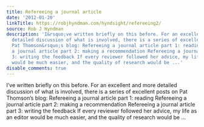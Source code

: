 ```yaml
---
title: Refereeing a journal article
date: '2012-01-20'
linkTitle: https://robjhyndman.com/hyndsight/refereeing2/
source: Rob J Hyndman
description: 'I&rsquo;ve written briefly on this before. For an excellent and more
  detailed discussion of what is involved, there is a series of excellent posts on
  Pat Thomson&rsquo;s blog: Refereeing a journal article part 1: reading Refereeing
  a journal article part 2: making a recommendation Refereeing a journal article part
  3: writing the feedback If every reviewer followed her advice, my life as an editor
  would be much easier, and the quality of research would be ...'
disable_comments: true
---
```

I&rsquo;ve written briefly on this before. For an excellent and more detailed discussion of what is involved, there is a series of excellent posts on Pat Thomson&rsquo;s blog: Refereeing a journal article part 1: reading Refereeing a journal article part 2: making a recommendation Refereeing a journal article part 3: writing the feedback If every reviewer followed her advice, my life as an editor would be much easier, and the quality of research would be ...